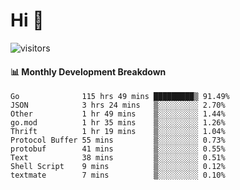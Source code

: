 # Hi 👋
 
![visitors](https://visitor-badge.glitch.me/badge?page_id=sorcererxw.sorcererx)

#### 📊 Monthly Development Breakdown

<!--START_SECTION:waka-->
```text
Go              115 hrs 49 mins █████████▒ 91.49%
JSON            3 hrs 24 mins   ▒░░░░░░░░░ 2.70%
Other           1 hr 49 mins    ▒░░░░░░░░░ 1.44%
go.mod          1 hr 35 mins    ▒░░░░░░░░░ 1.26%
Thrift          1 hr 19 mins    ▒░░░░░░░░░ 1.04%
Protocol Buffer 55 mins         ▒░░░░░░░░░ 0.73%
protobuf        41 mins         ▒░░░░░░░░░ 0.55%
Text            38 mins         ▒░░░░░░░░░ 0.51%
Shell Script    9 mins          ▒░░░░░░░░░ 0.12%
textmate        7 mins          ▒░░░░░░░░░ 0.10%
```
<!--END_SECTION:waka-->

